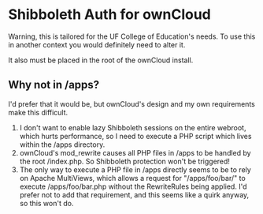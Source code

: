 # Shibboleth Auth for ownCloud

Warning, this is tailored for the UF College of Education's needs. To use this in another context you would definitely need to alter it.

It also must be placed in the root of the ownCloud install.

## Why not in /apps?

I'd prefer that it would be, but ownCloud's design and my own requirements make this difficult.

1. I don't want to enable lazy Shibboleth sessions on the entire webroot, which hurts performance, so I need to execute a PHP script which lives within the /apps directory.
2. ownCloud's mod_rewrite causes all PHP files in /apps to be handled by the root /index.php. So Shibboleth protection won't be triggered!
3. The only way to execute a PHP file in /apps directly seems to be to rely on Apache MultiViews, which allows a request for "/apps/foo/bar/" to execute /apps/foo/bar.php without the RewriteRules being applied. I'd prefer not to add that requirement, and this seems like a quirk anyway, so this won't do.

